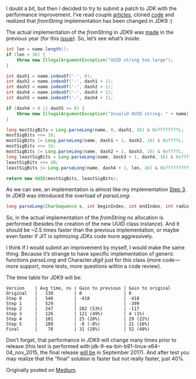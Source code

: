 I doubt a bit, but then I decided to try to submit a patch to JDK with
the performance improvement. I’ve read couple [articles](http://openjdk.java.net/contribute/),
cloned [code](https://github.com/dkomanov/scala-junk/blob/master/src/main/scala/com/komanov/uuid/UuidJavaFinalUtils.java) and realized that _fromString_
implementation has been changed in JDK9 :)

The actual implementation of the _fromString_ in JDK9 was
[made](http://hg.openjdk.java.net/jdk9/jdk9/jdk/rev/3b298c230549) in the previous year
(for this [issue](https://bugs.openjdk.java.net/browse/JDK-8006627)). So, let’s see what’s inside.

```java
int len = name.length();
if (len > 36) {
    throw new IllegalArgumentException("UUID string too large");
}

int dash1 = name.indexOf('-', 0);
int dash2 = name.indexOf('-', dash1 + 1);
int dash3 = name.indexOf('-', dash2 + 1);
int dash4 = name.indexOf('-', dash3 + 1);
int dash5 = name.indexOf('-', dash4 + 1);

if (dash4 < 0 || dash5 >= 0) {
    throw new IllegalArgumentException("Invalid UUID string: " + name);
}

long mostSigBits = Long.parseLong(name, 0, dash1, 16) & 0xffffffffL;
mostSigBits <<= 16;
mostSigBits |= Long.parseLong(name, dash1 + 1, dash2, 16) & 0xffffL;
mostSigBits <<= 16;
mostSigBits |= Long.parseLong(name, dash2 + 1, dash3, 16) & 0xffffL;
long leastSigBits = Long.parseLong(name, dash3 + 1, dash4, 16) & 0xffffL;
leastSigBits <<= 48;
leastSigBits |= Long.parseLong(name, dash4 + 1, len, 16) & 0xffffffffffffL;

return new UUID(mostSigBits, leastSigBits);
```

As we can see, an implementation is almost like my implementation [Step 3](https://github.com/dkomanov/scala-junk/blob/master/src/main/scala/com/komanov/uuid/UuidJava3Utils.java).
In JDK9 was introduced the overload of _parseLong_:

```java
long parseLong(CharSequence s, int beginIndex, int endIndex, int radix)
```

So, in the actual implementation of the _fromString_ no allocation is performed
(besides the creation of the new UUID class instance). And it should be ~2.5
times faster than the previous implementation, or maybe even faster if JIT is
optimizing JDKs code more aggressively.

I think if I would submit an improvement by myself, I would make the same thing.
Because it’s strange to have specific implementation of generic functions
_parseLong_ and Character._digit_ just for this class (more code — more support,
more tests, more questions within a code review).

The time table for JDK9 will be:

```
Version    | Avg time, ns | Gain to previous | Gain to original
Original   |   130        | 0                | 0
Step 0     |   548        | -418             | -418
Step 1     |   529        |                  | -399
Step 2     |   247        | 282 (53%)        | -117
Step 3     |   126        | 121 (49%)        | 4 (1%)
Step 4     |   101        | 25 (20%)         | 29 (22%)
Step 5     |   109        | -8 (-8%)         | 21 (16%)
Final      |    78        | 31 (28%)         | 52 (40%)
```

Don’t forget, that performance in JDK9 will change many times prior to release
(this test is performed with jdk-9-ea-bin-b91-linux-x64–04_nov_2015, the final
release [will be](http://openjdk.java.net/projects/jdk9/) in September 2017). And after test
you may realize that the “final” solution is faster but not really faster, just 40%.

Originally posted on [Medium](https://medium.com/@dkomanov/let-s-continue-with-uuid-fromstring-5d65778e22c9).
